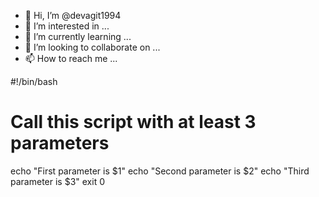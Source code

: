 - 👋 Hi, I’m @devagit1994
- 👀 I’m interested in ...
- 🌱 I’m currently learning ...
- 💞️ I’m looking to collaborate on ...
- 📫 How to reach me ...

<!---
devagit1994/devagit1994 is a ✨ special ✨ repository because its `README.md` (this file) appears on your GitHub profile.
You can click the Preview link to take a look at your changes.
--->
#!/bin/bash
# Call this script with at least 3 parameters
echo "First parameter is $1"
echo "Second parameter is $2"
echo "Third parameter is $3"
exit 0
